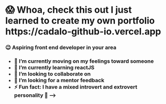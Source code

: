 <H1> 😱 Whoa, check this out I just learned to create my own portfolio <br> https://cadalo-github-io.vercel.app </H1> 
<H3> 😉 Aspiring front end developer in your area <h3>

- 🔭 I’m currently moving on my feelings toward someone
- 🌱 I’m currently learning reactJS
- 👯 I’m looking to collaborate on 
- 🤔 I’m looking for a mentor feedback
- ⚡ Fun fact: I have a mixed introvert and extrovert personality 🤠
-->
